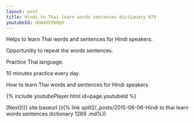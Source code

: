 ```yaml
---
layout: post
title: Hindi to Thai learn words sentences dictionary 979 
youtubeId: dGW4dVXb9pU
---
```

 
 
Helps to learn Thai words and sentences for Hindi speakers.

Opportunitiy to repeat the words sentences. 

Practice Thai language. 
 
10 minutes practice every day. 
 
How to learn Thai words and sentences for Hindi speakers 
 
{% include youtubePlayer.html id=page.youtubeId %}
 
 
[Next]({{ site.baseurl }}{% link  split2/_posts/2015-06-06-Hindi to thai learn words sentences dictionary 1269 .md%})
 
